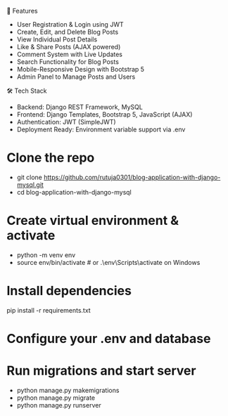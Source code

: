 🔧 Features

- User Registration & Login using JWT
- Create, Edit, and Delete Blog Posts
- View Individual Post Details
- Like & Share Posts (AJAX powered)
- Comment System with Live Updates
- Search Functionality for Blog Posts
- Mobile-Responsive Design with Bootstrap 5
- Admin Panel to Manage Posts and Users

🛠️ Tech Stack

- Backend: Django REST Framework, MySQL
- Frontend: Django Templates, Bootstrap 5, JavaScript (AJAX)
- Authentication: JWT (SimpleJWT)
- Deployment Ready: Environment variable support via .env

# Clone the repo
- git clone https://github.com/rutuja0301/blog-application-with-django-mysql.git
- cd blog-application-with-django-mysql

# Create virtual environment & activate
- python -m venv env
- source env/bin/activate  # or .\env\Scripts\activate on Windows

# Install dependencies
pip install -r requirements.txt

# Configure your .env and database

# Run migrations and start server
- python manage.py makemigrations
- python manage.py migrate
- python manage.py runserver
